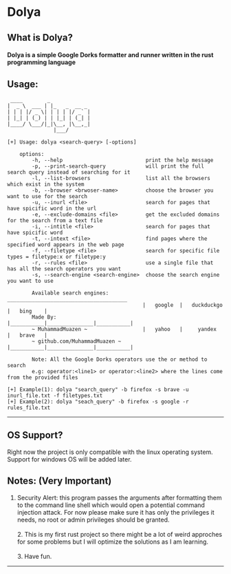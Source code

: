 # Dolya

## What is Dolya? <br>
#### Dolya is a simple Google Dorks formatter and runner written in the rust programming language

## Usage: <br>
```
 ____        _             
|  _ \  ___ | |_   _  __ _ 
| | | |/ _ \| | | | |/ _` |
| |_| | (_) | | |_| | (_| |
|____/ \___/|_|\__, |\__,_|
               |___/       

[+] Usage: dolya <search-query> [-options]
    
    options:
        -h, --help                           print the help message
        -p, --print-search-query             will print the full search query instead of searching for it
        -l, --list-browsers                  list all the browsers which exist in the system
        -b, --browser <brwoser-name>         choose the browser you want to use for the search
        -u, --inurl <file>                   search for pages that have spicific word in the url
        -e, --exclude-domains <file>         get the excluded domains for the search from a text file
        -i, --intitle <file>                 search for pages that have spicific word
        -t, --intext <file>                  find pages where the specified word appears in the web page
        -f, --filetype <file>                search for specific file types = filetype:x or filetype:y
        -r, --rules <file>                   use a single file that has all the search operators you want
        -s, --search-engine <search-engine>  choose the search engine you want to use

        Available search engines:            _______________________________________
                                            |   google  |   duckduckgo  |   bing    |
        Made By:                            |___________|_______________|___________|
        ~ MuhammadMuazen ~                  |   yahoo   |     yandex    |   brave   |
        ~ github.com/MuhammadMuazen ~       |___________|_______________|___________|
        
        Note: All the Google Dorks operators use the or method to search
        e.g: operator:<line1> or operator:<line2> where the lines come from the provided files
        
[+] Example(1): dolya "search_query" -b firefox -s brave -u inurl_file.txt -f filetypes.txt
[+] Example(2): dolya "seach_query" -b firefox -s google -r rules_file.txt
```
---
## OS Support?
Right now the project is only compatible with the linux operating system.<br>Support for windows OS will be added later.<br>
## Notes:  (Very Important)
1. Security Alert: this program passes the arguments after formatting them to the command line shell which would open a potential command injection attack. For now please make sure it has only the privileges it needs, no root or admin privileges should be granted.<br><br>2. This is my first rust project so there might be a lot of weird approches for some problems but I will optimize the solutions as I am learning.<br><br>3. Have fun.
---  
